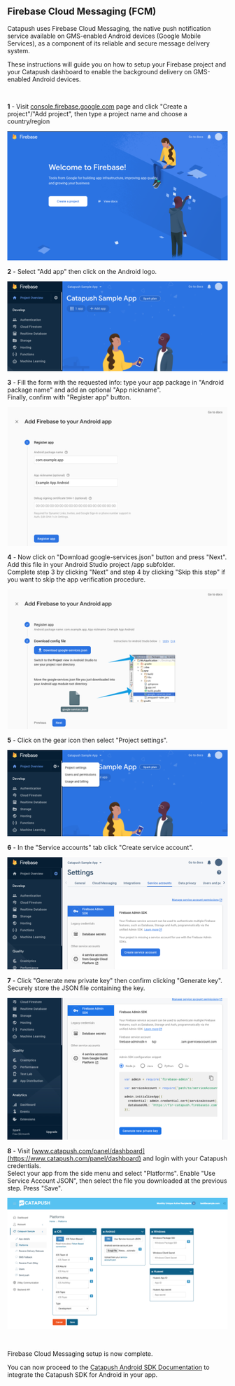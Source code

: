 ## Firebase Cloud Messaging (FCM)

Catapush uses Firebase Cloud Messaging, the native push notification service available on GMS-enabled Android devices (Google Mobile Services), as a component of its reliable and secure message delivery system.

These instructions will guide you on how to setup your Firebase project and your Catapush dashboard to enable the background delivery on GMS-enabled Android devices.

<br/>

**1** - Visit [console.firebase.google.com](https://console.firebase.google.com) page and click "Create a project"/"Add project", then type a project name and choose a country/region

![Firebase Console](images/gms_fcm_step1.png)

**2** - Select "Add app" then click on the Android logo.

![Project home page](images/gms_fcm_step2.png)

**3** - Fill the form with the requested info: type your app package in "Android package name" and add an optional "App nickname".<br/>
Finally, confirm with "Register app" button.

![Register the Android app](images/gms_fcm_step3.png)

**4** - Now click on "Download google-services.json" button and press "Next".<br/>
Add this file in your Android Studio project /app subfolder.<br/>
Complete step 3 by clicking "Next" and step 4 by clicking "Skip this step" if you want to skip the app verification procedure.

![Download config file](images/gms_fcm_step4.png)

**5** - Click on the gear icon then select "Project settings".

![Project settings](images/gms_fcm_step5.png)

**6** - In the "Service accounts" tab click "Create service account".

![Service account](images/gms_fcm_step6.png)

**7** - Click "Generate new private key" then confirm clicking "Generate key".<br/>
Securely store the JSON file containing the key.

![Service account](images/gms_fcm_step7.png)

**8** - Visit [www.catapush.com/panel/dashboard](https://www.catapush.com/panel/dashboard) and login with your Catapush credentials.<br/>
Select your app from the side menu and select "Platforms".
Enable "Use Service Account JSON", then select the file you downloaded at the previous step. Press "Save".

![Catapush dashboard, configuring platform](images/gms_fcm_step8.png)

<br/>

Firebase Cloud Messaging setup is now complete.

You can now proceed to the [Catapush Android SDK Documentation](DOCUMENTATION_ANDROID_SDK.md) to integrate the Catapush SDK for Android in your app.